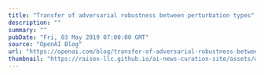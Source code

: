 ```yaml
---
title: "Transfer of adversarial robustness between perturbation types"
description: ""
summary: ""
pubDate: "Fri, 03 May 2019 07:00:00 GMT"
source: "OpenAI Blog"
url: "https://openai.com/blog/transfer-of-adversarial-robustness-between-perturbation-types"
thumbnail: "https://raisex-llc.github.io/ai-news-curation-site/assets/openai_logo.png"
---
```


